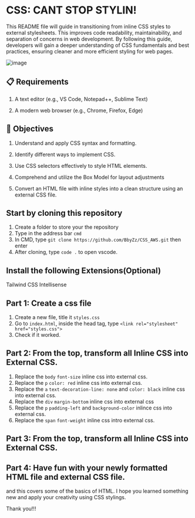 # CSS: CANT STOP STYLIN!

This README file will guide in transitioning from inline CSS styles to external stylesheets. This improves code readability, maintainability, and separation of concerns in web development. By following this guide, developers will gain a deeper understanding of CSS fundamentals and best practices, ensuring cleaner and more efficient styling for web pages.

![image](https://rehansaeed.com/images/hero/CSS-1600x900.png)




## 📋 Requirements
1. A text editor (e.g., VS Code, Notepad++, Sublime Text)

2. A modern web browser (e.g., Chrome, Firefox, Edge)

## 🎯 Objectives
1. Understand and apply CSS syntax and formatting.

2. Identify different ways to implement CSS.

3. Use CSS selectors effectively to style HTML elements.

4. Comprehend and utilize the Box Model for layout adjustments

5. Convert an HTML file with inline styles into a clean structure using an external CSS file.

## Start by cloning this repository

1. Create a folder to store your the repository
2. Type in the address bar `cmd`
3. In CMD, type `git clone https://github.com/BbyZz/CSS_AWS.git` then enter
4. After cloning, type `code .` to open vscode.

## Install the following Extensions(Optional)

  Tailwind CSS Intellisense 

## Part 1: Create a css file
1. Create a new file, title it `styles.css`
2. Go to `index.html`, inside the head tag, type `<link rel="stylesheet" href="styles.css">`
3. Check if it worked. 

## Part 2: From the top, transform all Inline CSS into External CSS.
1. Replace the `body`  `font-size` inline css into external css.
2. Replace the `p` `color: red` inline css into external css.
3. Replace the `a` `text-decoration-line: none` and `color: black` inline css into external css.
4. Replace the `div` `margin-bottom` inline css into external css
5. Replace the `p` `padding-left` and `background-color` inlince css into external css.
6. Replace the `span` `font-weight` inline css intro external css. 


## Part 3: From the top, transform all Inline CSS into External CSS.

## Part 4: Have fun with your newly formatted HTML file and external CSS file.

and this covers some of the basics of HTML.
I hope you learned something new and apply your creativity using CSS stylings.



Thank you!!!




   
























































































   
